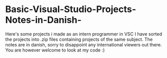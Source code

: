 # Basic-Visual-Studio-Projects-Notes-in-Danish-
Here's some projects i made as an intern programmer in VSC
I have sorted the projects into .zip files containing projects of the same subject. The notes are in danish, sorry to disappoint any international viewers out there. You are however welcome to look at my code :)
